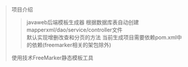 >项目介绍
> > javaweb后端模板生成器
> > 根据数据库表自动创建mapperxml/dao/service/controller文件  
> > 默认实现增删改查和分页的方法
> > 当前生成项目需要依赖pom.xml中的依赖(freemarker相关的架包除外)
> >
> 使用技术FreeMarker静态模板工具